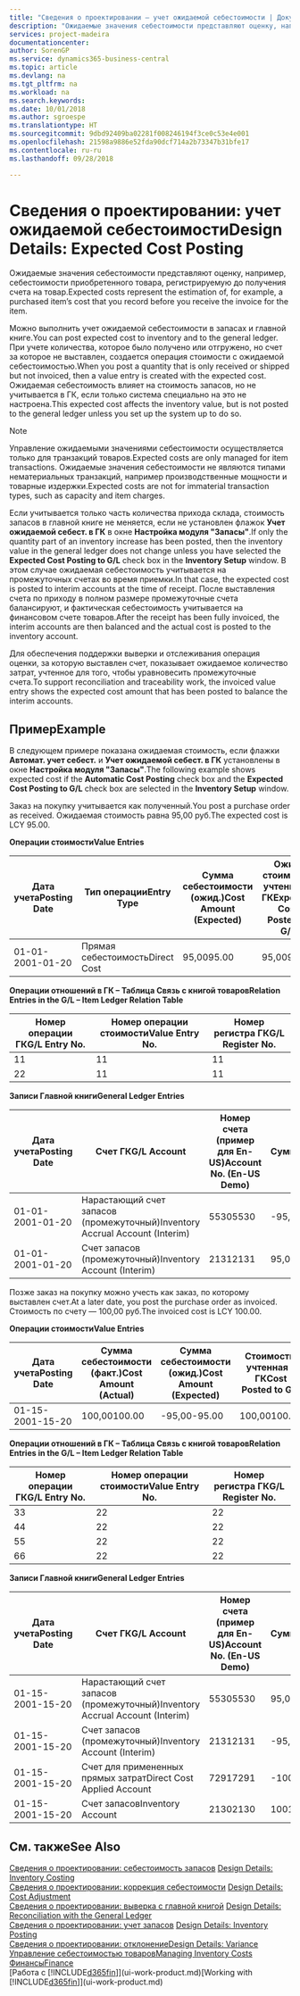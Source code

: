 ```yaml
---
title: "Сведения о проектировании — учет ожидаемой себестоимости | Документы Майкрософт"
description: "Ожидаемые значения себестоимости представляют оценку, например, себестоимости приобретенного товара, регистрируемую до получения счета на товар."
services: project-madeira
documentationcenter: 
author: SorenGP
ms.service: dynamics365-business-central
ms.topic: article
ms.devlang: na
ms.tgt_pltfrm: na
ms.workload: na
ms.search.keywords: 
ms.date: 10/01/2018
ms.author: sgroespe
ms.translationtype: HT
ms.sourcegitcommit: 9dbd92409ba02281f008246194f3ce0c53e4e001
ms.openlocfilehash: 21598a9886e52fda90dcf714a2b73347b31bfe17
ms.contentlocale: ru-ru
ms.lasthandoff: 09/28/2018

---
```

# <a name="design-details-expected-cost-posting"></a><span data-ttu-id="57b02-103">Сведения о проектировании: учет ожидаемой себестоимости</span><span class="sxs-lookup"><span data-stu-id="57b02-103">Design Details: Expected Cost Posting</span></span>
<span data-ttu-id="57b02-104">Ожидаемые значения себестоимости представляют оценку, например, себестоимости приобретенного товара, регистрируемую до получения счета на товар.</span><span class="sxs-lookup"><span data-stu-id="57b02-104">Expected costs represent the estimation of, for example, a purchased item’s cost that you record before you receive the invoice for the item.</span></span>  

 <span data-ttu-id="57b02-105">Можно выполнить учет ожидаемой себестоимости в запасах и главной книге.</span><span class="sxs-lookup"><span data-stu-id="57b02-105">You can post expected cost to inventory and to the general ledger.</span></span> <span data-ttu-id="57b02-106">При учете количества, которое было получено или отгружено, но счет за которое не выставлен, создается операция стоимости с ожидаемой себестоимостью.</span><span class="sxs-lookup"><span data-stu-id="57b02-106">When you post a quantity that is only received or shipped but not invoiced, then a value entry is created with the expected cost.</span></span> <span data-ttu-id="57b02-107">Ожидаемая себестоимость влияет на стоимость запасов, но не учитывается в ГК, если только система специально на это не настроена.</span><span class="sxs-lookup"><span data-stu-id="57b02-107">This expected cost affects the inventory value, but is not posted to the general ledger unless you set up the system up to do so.</span></span>  

> [!NOTE]  
>  <span data-ttu-id="57b02-108">Управление ожидаемыми значениями себестоимости осуществляется только для транзакций товаров.</span><span class="sxs-lookup"><span data-stu-id="57b02-108">Expected costs are only managed for item transactions.</span></span> <span data-ttu-id="57b02-109">Ожидаемые значения себестоимости не являются типами нематериальных транзакций, например производственные мощности и товарные издержки.</span><span class="sxs-lookup"><span data-stu-id="57b02-109">Expected costs are not for immaterial transaction types, such as capacity and item charges.</span></span>  

 <span data-ttu-id="57b02-110">Если учитывается только часть количества прихода склада, стоимость запасов в главной книге не меняется, если не установлен флажок **Учет ожидаемой себест. в ГК** в окне **Настройка модуля "Запасы"**.</span><span class="sxs-lookup"><span data-stu-id="57b02-110">If only the quantity part of an inventory increase has been posted, then the inventory value in the general ledger does not change unless you have selected the **Expected Cost Posting to G/L** check box in the **Inventory Setup** window.</span></span> <span data-ttu-id="57b02-111">В этом случае ожидаемая себестоимость учитывается на промежуточных счетах во время приемки.</span><span class="sxs-lookup"><span data-stu-id="57b02-111">In that case, the expected cost is posted to interim accounts at the time of receipt.</span></span> <span data-ttu-id="57b02-112">После выставления счета по приходу в полном размере промежуточные счета балансируют, и фактическая себестоимость учитывается на финансовом счете товаров.</span><span class="sxs-lookup"><span data-stu-id="57b02-112">After the receipt has been fully invoiced, the interim accounts are then balanced and the actual cost is posted to the inventory account.</span></span>  

 <span data-ttu-id="57b02-113">Для обеспечения поддержки выверки и отслеживания операция оценки, за которую выставлен счет, показывает ожидаемое количество затрат, учтенное для того, чтобы уравновесить промежуточные счета.</span><span class="sxs-lookup"><span data-stu-id="57b02-113">To support reconciliation and traceability work, the invoiced value entry shows the expected cost amount that has been posted to balance the interim accounts.</span></span>  

## <a name="example"></a><span data-ttu-id="57b02-114">Пример</span><span class="sxs-lookup"><span data-stu-id="57b02-114">Example</span></span>  
 <span data-ttu-id="57b02-115">В следующем примере показана ожидаемая стоимость, если флажки **Автомат. учет себест.** и **Учет ожидаемой себест. в ГК** установлены в окне **Настройка модуля "Запасы"**.</span><span class="sxs-lookup"><span data-stu-id="57b02-115">The following example shows expected cost if the **Automatic Cost Posting** check box and the **Expected Cost Posting to G/L** check box are selected in the **Inventory Setup** window.</span></span>  

 <span data-ttu-id="57b02-116">Заказ на покупку учитывается как полученный.</span><span class="sxs-lookup"><span data-stu-id="57b02-116">You post a purchase order as received.</span></span> <span data-ttu-id="57b02-117">Ожидаемая стоимость равна 95,00 руб.</span><span class="sxs-lookup"><span data-stu-id="57b02-117">The expected cost is LCY 95.00.</span></span>  

 <span data-ttu-id="57b02-118">**Операции стоимости**</span><span class="sxs-lookup"><span data-stu-id="57b02-118">**Value Entries**</span></span>  

|<span data-ttu-id="57b02-119">Дата учета</span><span class="sxs-lookup"><span data-stu-id="57b02-119">Posting Date</span></span>|<span data-ttu-id="57b02-120">Тип операции</span><span class="sxs-lookup"><span data-stu-id="57b02-120">Entry Type</span></span>|<span data-ttu-id="57b02-121">Сумма себестоимости (ожид.)</span><span class="sxs-lookup"><span data-stu-id="57b02-121">Cost Amount (Expected)</span></span>|<span data-ttu-id="57b02-122">Ожид. стоимость, учтенная в ГК</span><span class="sxs-lookup"><span data-stu-id="57b02-122">Expected Cost Posted to G/L</span></span>|<span data-ttu-id="57b02-123">Ожидаемая себестоимость</span><span class="sxs-lookup"><span data-stu-id="57b02-123">Expected Cost</span></span>|<span data-ttu-id="57b02-124">Номер товарной операции</span><span class="sxs-lookup"><span data-stu-id="57b02-124">Item Ledger Entry No.</span></span>|<span data-ttu-id="57b02-125">Номер операции</span><span class="sxs-lookup"><span data-stu-id="57b02-125">Entry No.</span></span>|  
|------------------|----------------|------------------------------|----------------------------------|-------------------|---------------------------|---------------|  
|<span data-ttu-id="57b02-126">01-01-20</span><span class="sxs-lookup"><span data-stu-id="57b02-126">01-01-20</span></span>|<span data-ttu-id="57b02-127">Прямая себестоимость</span><span class="sxs-lookup"><span data-stu-id="57b02-127">Direct Cost</span></span>|<span data-ttu-id="57b02-128">95,00</span><span class="sxs-lookup"><span data-stu-id="57b02-128">95.00</span></span>|<span data-ttu-id="57b02-129">95,00</span><span class="sxs-lookup"><span data-stu-id="57b02-129">95.00</span></span>|<span data-ttu-id="57b02-130">Да</span><span class="sxs-lookup"><span data-stu-id="57b02-130">Yes</span></span>|<span data-ttu-id="57b02-131">1</span><span class="sxs-lookup"><span data-stu-id="57b02-131">1</span></span>|<span data-ttu-id="57b02-132">1</span><span class="sxs-lookup"><span data-stu-id="57b02-132">1</span></span>|  

 <span data-ttu-id="57b02-133">**Операции отношений в ГК – Таблица Связь с книгой товаров**</span><span class="sxs-lookup"><span data-stu-id="57b02-133">**Relation Entries in the G/L – Item Ledger Relation Table**</span></span>  

|<span data-ttu-id="57b02-134">Номер операции ГК</span><span class="sxs-lookup"><span data-stu-id="57b02-134">G/L Entry No.</span></span>|<span data-ttu-id="57b02-135">Номер операции стоимости</span><span class="sxs-lookup"><span data-stu-id="57b02-135">Value Entry No.</span></span>|<span data-ttu-id="57b02-136">Номер регистра ГК</span><span class="sxs-lookup"><span data-stu-id="57b02-136">G/L Register No.</span></span>|  
|--------------------|---------------------|-----------------------|  
|<span data-ttu-id="57b02-137">1</span><span class="sxs-lookup"><span data-stu-id="57b02-137">1</span></span>|<span data-ttu-id="57b02-138">1</span><span class="sxs-lookup"><span data-stu-id="57b02-138">1</span></span>|<span data-ttu-id="57b02-139">1</span><span class="sxs-lookup"><span data-stu-id="57b02-139">1</span></span>|  
|<span data-ttu-id="57b02-140">2</span><span class="sxs-lookup"><span data-stu-id="57b02-140">2</span></span>|<span data-ttu-id="57b02-141">1</span><span class="sxs-lookup"><span data-stu-id="57b02-141">1</span></span>|<span data-ttu-id="57b02-142">1</span><span class="sxs-lookup"><span data-stu-id="57b02-142">1</span></span>|  

 <span data-ttu-id="57b02-143">**Записи Главной книги**</span><span class="sxs-lookup"><span data-stu-id="57b02-143">**General Ledger Entries**</span></span>  

|<span data-ttu-id="57b02-144">Дата учета</span><span class="sxs-lookup"><span data-stu-id="57b02-144">Posting Date</span></span>|<span data-ttu-id="57b02-145">Счет ГК</span><span class="sxs-lookup"><span data-stu-id="57b02-145">G/L Account</span></span>|<span data-ttu-id="57b02-146">Номер счета (пример для En-US)</span><span class="sxs-lookup"><span data-stu-id="57b02-146">Account No. (En-US Demo)</span></span>|<span data-ttu-id="57b02-147">Сумма</span><span class="sxs-lookup"><span data-stu-id="57b02-147">Amount</span></span>|<span data-ttu-id="57b02-148">Номер операции</span><span class="sxs-lookup"><span data-stu-id="57b02-148">Entry No.</span></span>|  
|------------------|------------------|---------------------------------|------------|---------------|  
|<span data-ttu-id="57b02-149">01-01-20</span><span class="sxs-lookup"><span data-stu-id="57b02-149">01-01-20</span></span>|<span data-ttu-id="57b02-150">Нарастающий счет запасов (промежуточный)</span><span class="sxs-lookup"><span data-stu-id="57b02-150">Inventory Accrual Account (Interim)</span></span>|<span data-ttu-id="57b02-151">5530</span><span class="sxs-lookup"><span data-stu-id="57b02-151">5530</span></span>|<span data-ttu-id="57b02-152">-95,00</span><span class="sxs-lookup"><span data-stu-id="57b02-152">-95.00</span></span>|<span data-ttu-id="57b02-153">2</span><span class="sxs-lookup"><span data-stu-id="57b02-153">2</span></span>|  
|<span data-ttu-id="57b02-154">01-01-20</span><span class="sxs-lookup"><span data-stu-id="57b02-154">01-01-20</span></span>|<span data-ttu-id="57b02-155">Счет запасов (промежуточный)</span><span class="sxs-lookup"><span data-stu-id="57b02-155">Inventory Account (Interim)</span></span>|<span data-ttu-id="57b02-156">2131</span><span class="sxs-lookup"><span data-stu-id="57b02-156">2131</span></span>|<span data-ttu-id="57b02-157">95,00</span><span class="sxs-lookup"><span data-stu-id="57b02-157">95.00</span></span>|<span data-ttu-id="57b02-158">1</span><span class="sxs-lookup"><span data-stu-id="57b02-158">1</span></span>|  

 <span data-ttu-id="57b02-159">Позже заказ на покупку можно учесть как заказ, по которому выставлен счет.</span><span class="sxs-lookup"><span data-stu-id="57b02-159">At a later date, you post the purchase order as invoiced.</span></span> <span data-ttu-id="57b02-160">Стоимость по счету — 100,00 руб.</span><span class="sxs-lookup"><span data-stu-id="57b02-160">The invoiced cost is LCY 100.00.</span></span>  

 <span data-ttu-id="57b02-161">**Операции стоимости**</span><span class="sxs-lookup"><span data-stu-id="57b02-161">**Value Entries**</span></span>  

|<span data-ttu-id="57b02-162">Дата учета</span><span class="sxs-lookup"><span data-stu-id="57b02-162">Posting Date</span></span>|<span data-ttu-id="57b02-163">Сумма себестоимости (факт.)</span><span class="sxs-lookup"><span data-stu-id="57b02-163">Cost Amount (Actual)</span></span>|<span data-ttu-id="57b02-164">Сумма себестоимости (ожид.)</span><span class="sxs-lookup"><span data-stu-id="57b02-164">Cost Amount (Expected)</span></span>|<span data-ttu-id="57b02-165">Стоимость, учтенная в ГК</span><span class="sxs-lookup"><span data-stu-id="57b02-165">Cost Posted to G/L</span></span>|<span data-ttu-id="57b02-166">Ожидаемая себестоимость</span><span class="sxs-lookup"><span data-stu-id="57b02-166">Expected Cost</span></span>|<span data-ttu-id="57b02-167">Номер товарной операции</span><span class="sxs-lookup"><span data-stu-id="57b02-167">Item Ledger Entry No.</span></span>|<span data-ttu-id="57b02-168">Номер операции</span><span class="sxs-lookup"><span data-stu-id="57b02-168">Entry No.</span></span>|  
|------------------|----------------------------|------------------------------|-------------------------|-------------------|---------------------------|---------------|  
|<span data-ttu-id="57b02-169">01-15-20</span><span class="sxs-lookup"><span data-stu-id="57b02-169">01-15-20</span></span>|<span data-ttu-id="57b02-170">100,00</span><span class="sxs-lookup"><span data-stu-id="57b02-170">100.00</span></span>|<span data-ttu-id="57b02-171">-95,00</span><span class="sxs-lookup"><span data-stu-id="57b02-171">-95.00</span></span>|<span data-ttu-id="57b02-172">100,00</span><span class="sxs-lookup"><span data-stu-id="57b02-172">100.00</span></span>|<span data-ttu-id="57b02-173">Нет</span><span class="sxs-lookup"><span data-stu-id="57b02-173">No</span></span>|<span data-ttu-id="57b02-174">1</span><span class="sxs-lookup"><span data-stu-id="57b02-174">1</span></span>|<span data-ttu-id="57b02-175">2</span><span class="sxs-lookup"><span data-stu-id="57b02-175">2</span></span>|  

 <span data-ttu-id="57b02-176">**Операции отношений в ГК – Таблица Связь с книгой товаров**</span><span class="sxs-lookup"><span data-stu-id="57b02-176">**Relation Entries in the G/L – Item Ledger Relation Table**</span></span>  

|<span data-ttu-id="57b02-177">Номер операции ГК</span><span class="sxs-lookup"><span data-stu-id="57b02-177">G/L Entry No.</span></span>|<span data-ttu-id="57b02-178">Номер операции стоимости</span><span class="sxs-lookup"><span data-stu-id="57b02-178">Value Entry No.</span></span>|<span data-ttu-id="57b02-179">Номер регистра ГК</span><span class="sxs-lookup"><span data-stu-id="57b02-179">G/L Register No.</span></span>|  
|--------------------|---------------------|-----------------------|  
|<span data-ttu-id="57b02-180">3</span><span class="sxs-lookup"><span data-stu-id="57b02-180">3</span></span>|<span data-ttu-id="57b02-181">2</span><span class="sxs-lookup"><span data-stu-id="57b02-181">2</span></span>|<span data-ttu-id="57b02-182">2</span><span class="sxs-lookup"><span data-stu-id="57b02-182">2</span></span>|  
|<span data-ttu-id="57b02-183">4</span><span class="sxs-lookup"><span data-stu-id="57b02-183">4</span></span>|<span data-ttu-id="57b02-184">2</span><span class="sxs-lookup"><span data-stu-id="57b02-184">2</span></span>|<span data-ttu-id="57b02-185">2</span><span class="sxs-lookup"><span data-stu-id="57b02-185">2</span></span>|  
|<span data-ttu-id="57b02-186">5</span><span class="sxs-lookup"><span data-stu-id="57b02-186">5</span></span>|<span data-ttu-id="57b02-187">2</span><span class="sxs-lookup"><span data-stu-id="57b02-187">2</span></span>|<span data-ttu-id="57b02-188">2</span><span class="sxs-lookup"><span data-stu-id="57b02-188">2</span></span>|  
|<span data-ttu-id="57b02-189">6</span><span class="sxs-lookup"><span data-stu-id="57b02-189">6</span></span>|<span data-ttu-id="57b02-190">2</span><span class="sxs-lookup"><span data-stu-id="57b02-190">2</span></span>|<span data-ttu-id="57b02-191">2</span><span class="sxs-lookup"><span data-stu-id="57b02-191">2</span></span>|  

 <span data-ttu-id="57b02-192">**Записи Главной книги**</span><span class="sxs-lookup"><span data-stu-id="57b02-192">**General Ledger Entries**</span></span>  

|<span data-ttu-id="57b02-193">Дата учета</span><span class="sxs-lookup"><span data-stu-id="57b02-193">Posting Date</span></span>|<span data-ttu-id="57b02-194">Счет ГК</span><span class="sxs-lookup"><span data-stu-id="57b02-194">G/L Account</span></span>|<span data-ttu-id="57b02-195">Номер счета (пример для En-US)</span><span class="sxs-lookup"><span data-stu-id="57b02-195">Account No. (En-US Demo)</span></span>|<span data-ttu-id="57b02-196">Сумма</span><span class="sxs-lookup"><span data-stu-id="57b02-196">Amount</span></span>|<span data-ttu-id="57b02-197">Номер операции</span><span class="sxs-lookup"><span data-stu-id="57b02-197">Entry No.</span></span>|  
|------------------|------------------|---------------------------------|------------|---------------|  
|<span data-ttu-id="57b02-198">01-15-20</span><span class="sxs-lookup"><span data-stu-id="57b02-198">01-15-20</span></span>|<span data-ttu-id="57b02-199">Нарастающий счет запасов (промежуточный)</span><span class="sxs-lookup"><span data-stu-id="57b02-199">Inventory Accrual Account (Interim)</span></span>|<span data-ttu-id="57b02-200">5530</span><span class="sxs-lookup"><span data-stu-id="57b02-200">5530</span></span>|<span data-ttu-id="57b02-201">95,00</span><span class="sxs-lookup"><span data-stu-id="57b02-201">95.00</span></span>|<span data-ttu-id="57b02-202">4</span><span class="sxs-lookup"><span data-stu-id="57b02-202">4</span></span>|  
|<span data-ttu-id="57b02-203">01-15-20</span><span class="sxs-lookup"><span data-stu-id="57b02-203">01-15-20</span></span>|<span data-ttu-id="57b02-204">Счет запасов (промежуточный)</span><span class="sxs-lookup"><span data-stu-id="57b02-204">Inventory Account (Interim)</span></span>|<span data-ttu-id="57b02-205">2131</span><span class="sxs-lookup"><span data-stu-id="57b02-205">2131</span></span>|<span data-ttu-id="57b02-206">-95,00</span><span class="sxs-lookup"><span data-stu-id="57b02-206">-95.00</span></span>|<span data-ttu-id="57b02-207">3</span><span class="sxs-lookup"><span data-stu-id="57b02-207">3</span></span>|  
|<span data-ttu-id="57b02-208">01-15-20</span><span class="sxs-lookup"><span data-stu-id="57b02-208">01-15-20</span></span>|<span data-ttu-id="57b02-209">Счет для примененных прямых затрат</span><span class="sxs-lookup"><span data-stu-id="57b02-209">Direct Cost Applied Account</span></span>|<span data-ttu-id="57b02-210">7291</span><span class="sxs-lookup"><span data-stu-id="57b02-210">7291</span></span>|<span data-ttu-id="57b02-211">-100</span><span class="sxs-lookup"><span data-stu-id="57b02-211">-100</span></span>|<span data-ttu-id="57b02-212">6</span><span class="sxs-lookup"><span data-stu-id="57b02-212">6</span></span>|  
|<span data-ttu-id="57b02-213">01-15-20</span><span class="sxs-lookup"><span data-stu-id="57b02-213">01-15-20</span></span>|<span data-ttu-id="57b02-214">Счет запасов</span><span class="sxs-lookup"><span data-stu-id="57b02-214">Inventory Account</span></span>|<span data-ttu-id="57b02-215">2130</span><span class="sxs-lookup"><span data-stu-id="57b02-215">2130</span></span>|<span data-ttu-id="57b02-216">100</span><span class="sxs-lookup"><span data-stu-id="57b02-216">100</span></span>|<span data-ttu-id="57b02-217">5</span><span class="sxs-lookup"><span data-stu-id="57b02-217">5</span></span>|  

## <a name="see-also"></a><span data-ttu-id="57b02-218">См. также</span><span class="sxs-lookup"><span data-stu-id="57b02-218">See Also</span></span>
 <span data-ttu-id="57b02-219">[Сведения о проектировании: себестоимость запасов](design-details-inventory-costing.md) </span><span class="sxs-lookup"><span data-stu-id="57b02-219">[Design Details: Inventory Costing](design-details-inventory-costing.md) </span></span>  
 <span data-ttu-id="57b02-220">[Сведения о проектировании: коррекция себестоимости](design-details-cost-adjustment.md) </span><span class="sxs-lookup"><span data-stu-id="57b02-220">[Design Details: Cost Adjustment](design-details-cost-adjustment.md) </span></span>  
 <span data-ttu-id="57b02-221">[Сведения о проектировании: выверка с главной книгой](design-details-reconciliation-with-the-general-ledger.md) </span><span class="sxs-lookup"><span data-stu-id="57b02-221">[Design Details: Reconciliation with the General Ledger](design-details-reconciliation-with-the-general-ledger.md) </span></span>  
 <span data-ttu-id="57b02-222">[Сведения о проектировании: учет запасов](design-details-inventory-posting.md) </span><span class="sxs-lookup"><span data-stu-id="57b02-222">[Design Details: Inventory Posting](design-details-inventory-posting.md) </span></span>  
 [<span data-ttu-id="57b02-223">Сведения о проектировании: отклонение</span><span class="sxs-lookup"><span data-stu-id="57b02-223">Design Details: Variance</span></span>](design-details-variance.md)  
 [<span data-ttu-id="57b02-224">Управление себестоимостью товаров</span><span class="sxs-lookup"><span data-stu-id="57b02-224">Managing Inventory Costs</span></span>](finance-manage-inventory-costs.md)  
 [<span data-ttu-id="57b02-225">Финансы</span><span class="sxs-lookup"><span data-stu-id="57b02-225">Finance</span></span>](finance.md)  
 <span data-ttu-id="57b02-226">[Работа с [!INCLUDE[d365fin](includes/d365fin_md.md)]](ui-work-product.md)</span><span class="sxs-lookup"><span data-stu-id="57b02-226">[Working with [!INCLUDE[d365fin](includes/d365fin_md.md)]](ui-work-product.md)</span></span>

